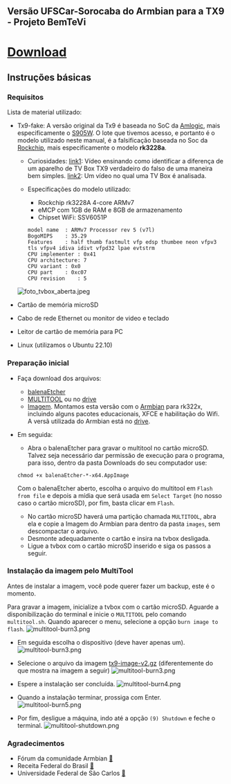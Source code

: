 ## Versão UFSCar-Sorocaba do Armbian para a TX9 - Projeto BemTeVi

# [Download](https://drive.google.com/file/d/1RXTVMk07d8pVUPnz66Lop48093ZaQMXU/view?usp=sharing)


## Instruções básicas


### Requisitos

Lista de material utilizado:

* Tx9-fake: A versão original da Tx9 é baseada no SoC da [Amlogic](https://www.amlogic.com/), mais especificamente o [S905W](https://en.wikipedia.org/wiki/Amlogic). O lote que tivemos acesso, e portanto é o modelo utilizado neste manual, é a falsificação baseada no Soc da [Rockchip](http://www.rock-chips.com/), mais especificamente o modelo **rk3228a**.
  * Curiosidades: 
    [link1](https://www.youtube.com/watch?v=bWcwqZfOcUI): Vídeo ensinando como identificar a diferença de um aparelho de TV Box TX9 verdadeiro do falso de uma maneira bem simples.
    [link2](https://www.youtube.com/watch?v=nGlpigD6uoY): Um vídeo no qual uma TV Box é analisada.

  * Especificações do modelo utilizado:
  
    * Rockchip rk3228A 4-core ARMv7
    * eMCP com 1GB de RAM e 8GB de armazenamento
    * Chipset WiFi: SSV6051P
    ```
    model name	: ARMv7 Processor rev 5 (v7l)
    BogoMIPS	: 35.29
    Features	: half thumb fastmult vfp edsp thumbee neon vfpv3 tls vfpv4 idiva idivt vfpd32 lpae evtstrm 
    CPU implementer	: 0x41
    CPU architecture: 7
    CPU variant	: 0x0
    CPU part	: 0xc07
    CPU revision	: 5
    ```
  ![foto_tvbox_aberta.jpeg](./files/foto_tvbox_aberta.jpeg)
  
* Cartão de memória microSD
* Cabo de rede Ethernet ou monitor de video e teclado
* Leitor de cartão de memória para PC
* Linux (utilizamos o Ubuntu 22.10)

### Preparação inicial
* Faça download dos arquivos:
  * [balenaEtcher](https://www.balena.io/etcher#download-etcher)
  * [MULTITOOL](https://users.armbian.com/jock/rk322x/multitool/multitool.img.xz) ou no [drive](https://drive.google.com/file/d/1jPY6odA08TMJTT0_ecXJllbDcL3JKvuz/view?usp=drive_link)
  * [Imagem](https://drive.google.com/file/d/1RXTVMk07d8pVUPnz66Lop48093ZaQMXU/view?usp=sharing). Montamos esta versão com o [Armbian](https://github.com/armbian/community/) para rk322x, incluindo alguns pacotes educacionais, XFCE e habilitação do Wifi. A versã utilizada do Armbian está no [drive](https://drive.google.com/drive/folders/1e4TiLbqWj8Yj2bcLT5fBhs6omHIN_e7u?usp=sharing).

* Em seguida:
    * Abra o balenaEtcher para gravar o multitool no cartão microSD. Talvez seja necessário dar permissão de execução para o programa, para isso, dentro da pasta Downloads do seu computador use:
    ```
    chmod +x balenaEtcher-*-x64.AppImage
    ```
    Com o balenaEtcher aberto, escolha o arquivo do multitool em `Flash from file` e depois a mídia que será usada em `Select Target` (no nosso caso o cartão microSD), por fim, basta clicar em `Flash`.
    
    * No cartão microSD haverá uma partição chamada `MULTITOOL`, abra ela e copie a Imagem do Armbian para dentro da pasta `images`, sem descompactar o arquivo.
    * Desmonte adequadamente o cartão e insira na tvbox desligada.
    * Ligue a tvbox com o cartão microSD inserido e siga os passos a seguir.

### Instalação da imagem pelo MultiTool

Antes de instalar a imagem, você pode querer fazer um backup, este é o momento. 

Para gravar a imagem, inicialize a tvbox com o cartão microSD. Aguarde a disponibilização do terminal e inicie o `MULTITOOL` pelo comando `multitool.sh`. Quando aparecer o menu, selecione a opção `burn image to flash`.
![multitool-burn3.png](./files/multitool-burn1.png)

* Em seguida escolha o dispositivo (deve haver apenas um).
![multitool-burn3.png](./files/multitool-burn2.png)

* Selecione o arquivo da imagem [tx9-image-v2.gz](https://drive.google.com/file/d/1RXTVMk07d8pVUPnz66Lop48093ZaQMXU/view?usp=sharing) (diferentemente do que mostra na imagem a seguir)
![multitool-burn3.png](./files/multitool-burn3.png)
 
* Espere a instalação ser concluída.
![multitool-burn4.png](./files/multitool-burn4.png)

* Quando a instalação terminar, prossiga com Enter.
![multitool-burn5.png](./files/multitool-burn5.png)

* Por fim, desligue a máquina, indo até a opção `(9) Shutdown` e feche o terminal.
![multitool-shutdown.png](./files/multitool-shutdown.png)

### Agradecimentos

* Fórum da comunidade Armbian [:link:](https://forum.armbian.com/topic/12656-csc-armbian-for-rk322x-tv-boxes/)
* Receita Federal do Brasil [:link:](https://www.gov.br/receitafederal/pt-br)
* Universidade Federal de São Carlos [:link:](http://ufscar.br)
 

